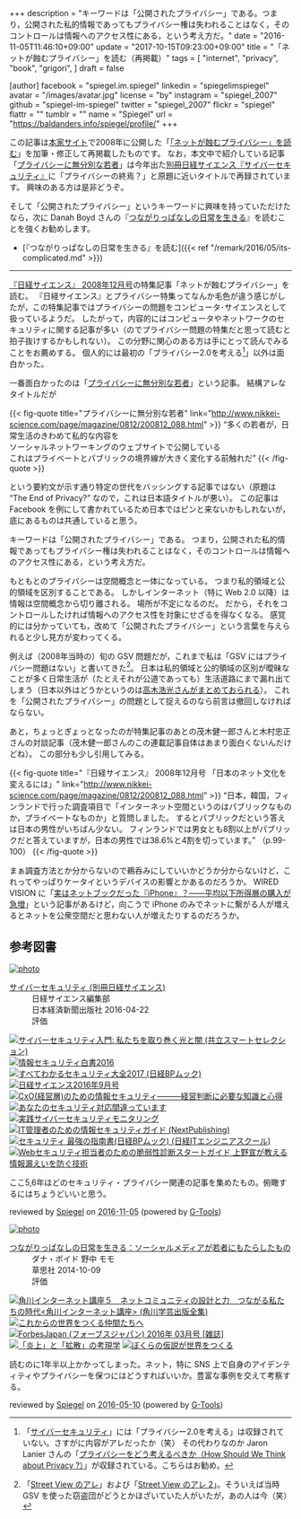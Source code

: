 +++
description = "キーワードは「公開されたプライバシー」である。つまり，公開された私的情報であってもプライバシー権は失われることはなく，そのコントロールは情報へのアクセス性にある，という考え方だ。"
date = "2016-11-05T11:46:10+09:00"
update = "2017-10-15T09:23:00+09:00"
title = "「ネットが蝕むプライバシー」を読む（再掲載）"
tags = [
  "internet",
  "privacy",
  "book",
  "grigori",
]
draft = false

[author]
  facebook = "spiegel.im.spiegel"
  linkedin = "spiegelimspiegel"
  avatar = "/images/avatar.jpg"
  license = "by"
  instagram = "spiegel_2007"
  github = "spiegel-im-spiegel"
  twitter = "spiegel_2007"
  flickr = "spiegel"
  flattr = ""
  tumblr = ""
  name = "Spiegel"
  url = "https://baldanders.info/spiegel/profile/"
+++

この記事は[本家サイト](https://baldanders.info/ "Baldanders.info")で2008年に公開した「[「ネットが蝕むプライバシー」を読む](https://baldanders.info/spiegel/log2/000415.shtml)」を加筆・修正して再掲載したものです。
なお，本文中で紹介している記事「[プライバシーに無分別な若者]」は今年出た[別冊日経サイエンス『サイバーセキュリティ』](http://www.nikkei-science.com/page/sci_book/bessatu/51212.html)に「プライバシーの終焉？」と原題に近いタイトルで再録されています。
興味のある方は是非どうぞ。

そして「公開されたプライバシー」というキーワードに興味を持っていただけたなら，次に Danah Boyd さんの『[つながりっぱなしの日常を生きる]』を読むことを強くお勧めします。

- [『つながりっぱなしの日常を生きる』を読む]({{< ref "/remark/2016/05/its-complicated.md" >}})

----

[『日経サイエンス』 2008年12月号]の特集記事「ネットが蝕むプライバシー」を読む。
『日経サイエンス』とプライバシー特集ってなんか毛色が違う感じがしたが，この特集記事ではプライバシーの問題をコンピュータ･サイエンスとして扱っているようだ。
したがって，内容的にはコンピュータやネットワークのセキュリティに関する記事が多い（のでプライバシー問題の特集だと思って読むと拍子抜けするかもしれない）。
この分野に関心のある方は手にとって読んでみることをお薦めする。
個人的には最初の「プライバシー2.0を考える[^1]」以外は面白かった。

[^1]: 「[サイバーセキュリティ]」には「プライバシー2.0を考える」は収録されていない。さすがに内容がアレだったか（笑） その代わりなのか Jaron Lanier さんの「[プライバシーをどう考えるべきか（How Should We Think about Privacy ?）](http://www.nikkei-science.com/201411_086.html)」が収録されている。こちらはお勧め。

一番面白かったのは「[プライバシーに無分別な若者]」という記事。
結構アレなタイトルだが

{{< fig-quote title="プライバシーに無分別な若者" link="http://www.nikkei-science.com/page/magazine/0812/200812_088.html" >}}
<q>多くの若者が，日常生活のきわめて私的な内容を<br />
ソーシャルネットワーキングのウェブサイトで公開している<br />
これはプライベートとパブリックの境界線が大きく変化する前触れだ</q>
{{< /fig-quote >}}

という要約文が示す通り特定の世代をバッシングする記事ではない（原題は “The End of Privacy?” なので，これは日本語タイトルが悪い）。
この記事は Facebook を例にして書かれているため日本ではピンと来ないかもしれないが，底にあるものは共通していると思う。

キーワードは「公開されたプライバシー」である。
つまり，公開された私的情報であってもプライバシー権は失われることはなく，そのコントロールは情報へのアクセス性にある，という考え方だ。

もともとのプライバシーは空間概念と一体になっている。
つまり私的領域と公的領域を区別することである。
しかしインターネット（特に Web 2.0 以降）は情報は空間概念から切り離される。
場所が不定になるのだ。
だから，それをコントロールしたければ情報へのアクセス性を対象にせざるを得なくなる。
感覚的には分かっていても，改めて「公開されたプライバシー」という言葉を与えられると少し見方が変わってくる。

例えば（2008年当時の）旬の GSV 問題だが，これまで私は「GSV にはプライバシー問題はない」と書いてきた[^2]。
日本は私的領域と公的領域の区別が曖昧なことが多く日常生活が（たとえそれが公道であっても）生活道路にまで漏れ出てしまう（日本以外はどうかというのは[高木浩光さんがまとめておられる](http://takagi-hiromitsu.jp/diary/20081026.html#p01 "高木浩光＠自宅の日記 - 住宅ストリートビューの国際比較 アメリカ・フランス・日本, 修正（27日）")）。
これを「公開されたプライバシー」の問題として捉えるのなら前言は撤回しなければならない。

[^2]: 「[Street View のアレ](https://baldanders.info/spiegel/log2/000404.shtml)」および「[Street View のアレ 2](https://baldanders.info/spiegel/log2/000406.shtml)」。そういえば当時 GSV を使った窃盗団がどうとかほざいていた人がいたが，あの人は今（笑）

あと，ちょっとぎょっとなったのが特集記事のあとの茂木健一郎さんと木村忠正さんの対談記事（茂木健一郎さんのこの連載記事自体はあまり面白くないんだけどね）。
この部分も少し引用してみる。

{{< fig-quote title="『日経サイエンス』 2008年12月号 「日本のネット文化を変えるには」" link="http://www.nikkei-science.com/page/magazine/0812/200812_088.html" >}}
<q>日本，韓国，フィンランドで行った調査項目で「インターネット空間というのはパブリックなものか，プライベートなものか」と質問しました。
するとパブリックだという答えは日本の男性がいちばん少ない。
フィンランドでは男女とも8割以上がパブリックだと答えていますが，日本の男性では38.6%と4割を切っています。</q> （p.99-100）
{{< /fig-quote >}}

まぁ調査方法とか分からないので鵜呑みにしていいかどうか分からないけど，これってやっぱりケータイというデバイスの影響とかあるのだろうか。
WIRED VISION に「[実はネットブックだった『iPhone』？――平均以下所得層の購入が急増](http://wired.jp/2008/10/31/%e5%ae%9f%e3%81%af%e3%83%8d%e3%83%83%e3%83%88%e3%83%96%e3%83%83%e3%82%af%e3%81%a0%e3%81%a3%e3%81%9f%e3%80%8eiphone%e3%80%8f%ef%bc%9f%e2%80%95%e2%80%95%e5%b9%b3%e5%9d%87%e4%bb%a5%e4%b8%8b%e6%89%80/)」という記事があるけど，向こうで iPhone のみでネットに繋がる人が増えるとネットを公衆空間だと思わない人が増えたりするのだろうか。

[『日経サイエンス』 2008年12月号]: http://www.nikkei-science.com/page/magazine/200812.html "2008年12月号 | 日経サイエンス"
[プライバシーに無分別な若者]: http://www.nikkei-science.com/page/magazine/0812/200812_088.html "プライバシーに無分別な若者 | 日経サイエンス"
[サイバーセキュリティ]: http://www.nikkei-science.com/page/sci_book/bessatu/51212.html "サイバーセキュリティー | 日経サイエンス"
[つながりっぱなしの日常を生きる]: https://www.amazon.co.jp/exec/obidos/ASIN/B0125TZSZ0/baldandersinf-22/ "Amazon.co.jp: つながりっぱなしの日常を生きる：ソーシャルメディアが若者にもたらしたもの 電子書籍: ダナ・ボイド, 野中 モモ: Kindleストア"

## 参考図書

<div class="hreview" ><a class="item url" href="https://www.amazon.co.jp/exec/obidos/ASIN/4532512123/baldandersinf-22/"><img src="https://images-fe.ssl-images-amazon.com/images/I/51gurnOqhiL._SL160_.jpg" alt="photo" class="photo"  /></a><dl ><dt class="fn"><a class="item url" href="https://www.amazon.co.jp/exec/obidos/ASIN/4532512123/baldandersinf-22/">サイバーセキュリティ (別冊日経サイエンス)</a></dt><dd>日経サイエンス編集部 </dd><dd>日本経済新聞出版社 2016-04-22</dd><dd>評価<abbr class="rating" title="4"><img src="https://images-fe.ssl-images-amazon.com/images/G/01/detail/stars-4-0.gif" alt="" /></abbr> </dd></dl><p class="similar"><a href="https://www.amazon.co.jp/exec/obidos/ASIN/4320009061/baldandersinf-22/" target="_top"><img src="https://images-fe.ssl-images-amazon.com/images/P/4320009061.09._SCTHUMBZZZ_.jpg"  alt="サイバーセキュリティ入門: 私たちを取り巻く光と闇 (共立スマートセレクション)"  /></a> <a href="https://www.amazon.co.jp/exec/obidos/ASIN/4905318416/baldandersinf-22/" target="_top"><img src="https://images-fe.ssl-images-amazon.com/images/P/4905318416.09._SCTHUMBZZZ_.jpg"  alt="情報セキュリティ白書2016"  /></a> <a href="https://www.amazon.co.jp/exec/obidos/ASIN/4822237656/baldandersinf-22/" target="_top"><img src="https://images-fe.ssl-images-amazon.com/images/P/4822237656.09._SCTHUMBZZZ_.jpg"  alt="すべてわかるセキュリティ大全2017 (日経BPムック)"  /></a> <a href="https://www.amazon.co.jp/exec/obidos/ASIN/B01G5SQLQC/baldandersinf-22/" target="_top"><img src="https://images-fe.ssl-images-amazon.com/images/P/B01G5SQLQC.09._SCTHUMBZZZ_.jpg"  alt="日経サイエンス2016年9月号"  /></a> <a href="https://www.amazon.co.jp/exec/obidos/ASIN/4478083908/baldandersinf-22/" target="_top"><img src="https://images-fe.ssl-images-amazon.com/images/P/4478083908.09._SCTHUMBZZZ_.jpg"  alt="CxO(経営層)のための情報セキュリティ―――経営判断に必要な知識と心得"  /></a> <a href="https://www.amazon.co.jp/exec/obidos/ASIN/4822237982/baldandersinf-22/" target="_top"><img src="https://images-fe.ssl-images-amazon.com/images/P/4822237982.09._SCTHUMBZZZ_.jpg"  alt="あなたのセキュリティ対応間違っています"  /></a> <a href="https://www.amazon.co.jp/exec/obidos/ASIN/4339028533/baldandersinf-22/" target="_top"><img src="https://images-fe.ssl-images-amazon.com/images/P/4339028533.09._SCTHUMBZZZ_.jpg"  alt="実践サイバーセキュリティモニタリング"  /></a> <a href="https://www.amazon.co.jp/exec/obidos/ASIN/4802090927/baldandersinf-22/" target="_top"><img src="https://images-fe.ssl-images-amazon.com/images/P/4802090927.09._SCTHUMBZZZ_.jpg"  alt="IT管理者のための情報セキュリティガイド (NextPublishing)"  /></a> <a href="https://www.amazon.co.jp/exec/obidos/ASIN/4822237788/baldandersinf-22/" target="_top"><img src="https://images-fe.ssl-images-amazon.com/images/P/4822237788.09._SCTHUMBZZZ_.jpg"  alt="セキュリティ 最強の指南書(日経BPムック) (日経ITエンジニアスクール)"  /></a> <a href="https://www.amazon.co.jp/exec/obidos/ASIN/4798145629/baldandersinf-22/" target="_top"><img src="https://images-fe.ssl-images-amazon.com/images/P/4798145629.09._SCTHUMBZZZ_.jpg"  alt="Webセキュリティ担当者のための脆弱性診断スタートガイド 上野宣が教える情報漏えいを防ぐ技術"  /></a> </p>
<p class="description">ここ5,6年ほどのセキュリティ・プライバシー関連の記事を集めたもの。俯瞰するにはちょうどいいと思う。</p>
<p class="gtools" >reviewed by <a href='#maker' class='reviewer'>Spiegel</a> on <abbr class="dtreviewed" title="2016-11-05">2016-11-05</abbr> (powered by <a href="http://www.goodpic.com/mt/aws/index.html" >G-Tools</a>)</p>
</div>

<div class="hreview" ><a class="item url" href="https://www.amazon.co.jp/exec/obidos/ASIN/B0125TZSZ0/baldandersinf-22/"><img src="https://images-fe.ssl-images-amazon.com/images/I/616sjle5ITL._SL160_.jpg" alt="photo" class="photo"  /></a><dl ><dt class="fn"><a class="item url" href="https://www.amazon.co.jp/exec/obidos/ASIN/B0125TZSZ0/baldandersinf-22/">つながりっぱなしの日常を生きる：ソーシャルメディアが若者にもたらしたもの</a></dt><dd>ダナ・ボイド 野中 モモ </dd><dd>草思社 2014-10-09</dd><dd>評価<abbr class="rating" title="5"><img src="https://images-fe.ssl-images-amazon.com/images/G/01/detail/stars-5-0.gif" alt="" /></abbr> </dd></dl><p class="similar"><a href="https://www.amazon.co.jp/exec/obidos/ASIN/B0141TUJHY/baldandersinf-22/" target="_top"><img src="https://images-fe.ssl-images-amazon.com/images/P/B0141TUJHY.09._SCTHUMBZZZ_.jpg"  alt="角川インターネット講座５　ネットコミュニティの設計と力　つながる私たちの時代<角川インターネット講座> (角川学芸出版全集)"  /></a> <a href="https://www.amazon.co.jp/exec/obidos/ASIN/B01CZK0B2Y/baldandersinf-22/" target="_top"><img src="https://images-fe.ssl-images-amazon.com/images/P/B01CZK0B2Y.09._SCTHUMBZZZ_.jpg"  alt="これからの世界をつくる仲間たちへ"  /></a> <a href="https://www.amazon.co.jp/exec/obidos/ASIN/B01B1CKZQO/baldandersinf-22/" target="_top"><img src="https://images-fe.ssl-images-amazon.com/images/P/B01B1CKZQO.09._SCTHUMBZZZ_.jpg"  alt="ForbesJapan (フォーブスジャパン) 2016年 03月号 [雑誌]"  /></a> <a href="https://www.amazon.co.jp/exec/obidos/ASIN/B010LYGB34/baldandersinf-22/" target="_top"><img src="https://images-fe.ssl-images-amazon.com/images/P/B010LYGB34.09._SCTHUMBZZZ_.jpg"  alt="「炎上」と「拡散」の考現学"  /></a> <a href="https://www.amazon.co.jp/exec/obidos/ASIN/B0191AIN6W/baldandersinf-22/" target="_top"><img src="https://images-fe.ssl-images-amazon.com/images/P/B0191AIN6W.09._SCTHUMBZZZ_.jpg"  alt="ぼくらの仮説が世界をつくる"  /></a> </p>
<p class="description">読むのに1年半以上かかってしまった。ネット，特に SNS 上で自身のアイデンティティやプライバシーを保つにはどうすればいいか。豊富な事例を交えて考察する。</p>
<p class="gtools" >reviewed by <a href='#maker' class='reviewer'>Spiegel</a> on <abbr class="dtreviewed" title="2016-05-10">2016-05-10</abbr> (powered by <a href="http://www.goodpic.com/mt/aws/index.html" >G-Tools</a>)</p>
</div>
